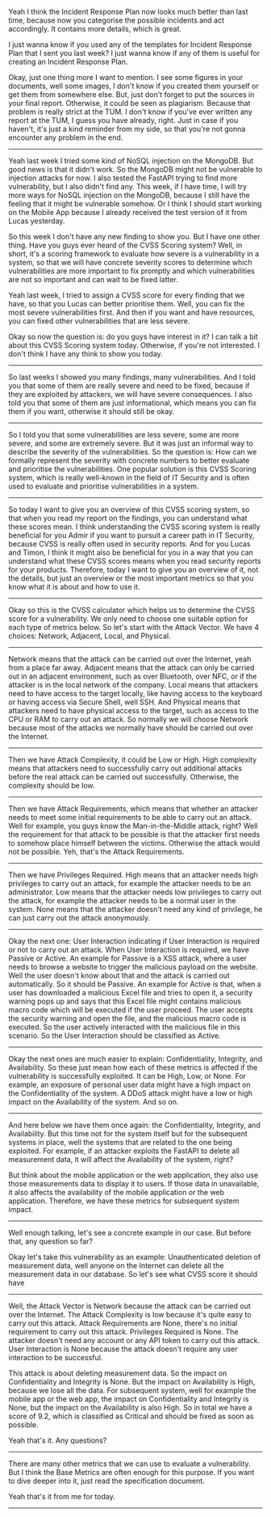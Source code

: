 
Yeah I think the Incident Response Plan now looks much better than last time, because now you categorise the possible incidents and act accordingly. It contains more details, which is great.

I just wanna know if you used any of the templates for Incident Response Plan that I sent you last week? I just wanna know if any of them is useful for creating an Incident Response Plan.

Okay, just one thing more I want to mention. I see some figures in your documents, well some images, I don't know if you created them yourself or get them from somewhere else. But, just don't forget to put the sources in your final report. Otherwise, it could be seen as plagiarism. Because that problem is really strict at the TUM. I don't know if you've ever written any report at the TUM, I guess you have already, right. Just in case if you haven't, it's just a kind reminder from my side, so that you're not gonna encounter any problem in the end.

---------------------------------------------------------------

Yeah last week I tried some kind of NoSQL injection on the MongoDB. But good news is that it didn't work. So the MongoDB might not be vulnerable to injection attacks for now. I also tested the FastAPI trying to find more vulnerability, but I also didn't find any. This week, if I have time, I will try more ways for NoSQL injection on the MongoDB, because I still have the feeling that it might be vulnerable somehow. Or I think I should start working on the Mobile App because I already received the test version of it from Lucas yesterday. 

So this week I don't have any new finding to show you. But I have one other thing. Have you guys ever heard of the CVSS Scoring system? Well, in short, it's a scoring framework to evaluate how severe is a vulnerability in a system, so that we will have concrete severity scores to determine which vulnerabilities are more important to fix promptly and which vulnerabilities are not so important and can wait to be fixed latter. 

Yeah last week, I tried to assign a CVSS score for every finding that we have, so that you Lucas can better prioritise them. Well, you can fix the most severe vulnerabilities first. And then if you want and have resources, you can fixed other vulnerabilities that are less severe.

Okay so now the question is: do you guys have interest in it? I can talk a bit about this CVSS Scoring system today. Otherwise, if you're not interested. I don't think I have any think to show you today.

---------------------------------------------------------------

So last weeks I showed you many findings, many vulnerabilities. And I told you that some of them are really severe and need to be fixed, because if they are exploited by attackers, we will have severe consequences. I also told you that some of them are just informational, which means you can fix them if you want, otherwise it should still be okay.

---------------------------------------------------------------

So I told you that some vulnerabilities are less severe, some are more severe, and some are extremely severe. But it was just an informal way to describe the severity of the vulnerabilities. So the question is: How can we formally represent the severity with concrete numbers to better evaluate and prioritise the vulnerabilities. One popular solution is this CVSS Scoring system, which is really well-known in the field of IT Security and is often used to evaluate and prioritise vulnerabilities in a system. 

---------------------------------------------------------------

So today I want to give you an overview of this CVSS scoring system, so that when you read my report on the findings, you can understand what these scores mean. I think understanding the CVSS scoring system is really beneficial for you Admir if you want to pursuit a career path in IT Security, because CVSS is really often used in security reports. And for you Lucas and Timon, I think it might also be beneficial for you in a way that you can understand what these CVSS scores means when you read security reports for your products. Therefore, today I want to give you an overview of it, not the details, but just an overview or the most important metrics so that you know what it is about and how to use it.

---------------------------------------------------------------

Okay so this is the CVSS calculator which helps us to determine the CVSS score for a vulnerability. We only need to choose one suitable option for each type of metrics below. So let's start with the Attack Vector. We have 4 choices: Network, Adjacent, Local, and Physical. 

---------------------------------------------------------------


Network means that the attack can be carried out over the Internet, yeah from a place far away. Adjacent means that the attack can only be carried out in an adjacent environment, such as over Bluetooth, over NFC, or if the attacker is in the local network of the company. Local means that attackers need to have access to the target locally, like having access to the keyboard or having access via Secure Shell, well SSH. And Physical means that attackers need to have physical access to the target, such as access to the CPU or RAM to carry out an attack. So normally we will choose Network because most of the attacks we normally have should be carried out over the Internet.

---------------------------------------------------------------

Then we have Attack Complexity, it could be Low or High. High complexity means that attackers need to successfully carry out additional attacks before the real attack can be carried out successfully. Otherwise, the complexity should be low.

---------------------------------------------------------------

Then we have Attack Requirements, which means that whether an attacker needs to meet some initial requirements to be able to carry out an attack. Well for example, you guys know the Man-in-the-Middle attack, right? Well the requirement for that attack to be possible is that the attacker first needs to somehow place himself between the victims. Otherwise the attack would not be possible. Yeh, that's the Attack Requirements.

---------------------------------------------------------------

Then we have Privileges Required. High means that an attacker needs high privileges to carry out an attack, for example the attacker needs to be an administrator. Low means that the attacker needs low privileges to carry out the attack, for example the attacker needs to be a normal user in the system. None means that the attacker doesn't need any kind of privilege, he can just carry out the attack anonymously.

---------------------------------------------------------------

Okay the next one: User Interaction indicating if User Interaction is required or not to carry out an attack. When User Interaction is required, we have Passive or Active. An example for Passive is a XSS attack, where a user needs to browse a website to trigger the malicious payload on the website. Well the user doesn't know about that and the attack is carried out automatically. So it should be Passive. An example for Active is that, when a user has downloaded a malicious Excel file and tries to open it, a security warning pops up and says that this Excel file might contains malicious macro code which will be executed if the user proceed. The user accepts the security warning and open the file, and the malicious macro code is executed. So the user actively interacted with the malicious file in this scenario. So the User Interaction should be classified as Active.

---------------------------------------------------------------

Okay the next ones are much easier to explain: Confidentiality, Integrity, and Availability. So these just mean how each of these metrics is affected if the vulnerability is successfully exploited. It can be High, Low, or None. For example, an exposure of personal user data might have a high impact on the Confidentiality of the system. A DDoS attack might have a low or high impact on the Availability of the system. And so on.

---------------------------------------------------------------

And here below we have them once again: the Confidentiality, Integrity, and Availability. But this time not for the system itself but for the subsequent systems in place, well the systems that are related to the one being exploited. For example, if an attacker exploits the FastAPI to delete all measurement data, it will affect the Availability of the system, right?

But think about the mobile application or the web application, they also use those measurements data to display it to users. If those data in unavailable, it also affects the availability of the mobile application or the web application. Therefore, we have these metrics for subsequent system impact.

---------------------------------------------------------------

Well enough talking, let's see a concrete example in our case. But before that, any question so far?

Okay let's take this vulnerability as an example: Unauthenticated deletion of measurement data, well anyone on the Internet can delete all the measurement data in our database. So let's see what CVSS score it should have

---------------------------------------------------------------

Well, the Attack Vector is Network because the attack can be carried out over the Internet. The Attack Complexity is low because it's quite easy to carry out this attack. Attack Requirements are None, there's no initial requirement to carry out this attack. Privileges Required is None. The attacker doesn't need any account or any API token to carry out this attack. User Interaction is None because the attack doesn't require any user interaction to be successful. 

This attack is about deleting measurement data. So the impact on Confidentiality and Integrity is None. But the impact on Availability is High, because we lose all the data. For subsequent system, well for example the mobile app or the web app, the impact on Confidentiality and Integrity is None, but the impact on the Availability is also High. So in total we have a score of 9.2, which is classified as Critical and should be fixed as soon as possible.

Yeah that's it. Any questions?

---------------------------------------------------------------

There are many other metrics that we can use to evaluate a vulnerability. But I think the Base Metrics are often enough for this purpose. If you want to dive deeper into it, just read the specification document.



Yeah that's it from me for today.

---------------------------------------------------------------



